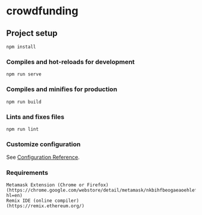 # crowdfunding

## Project setup
```
npm install
```

### Compiles and hot-reloads for development
```
npm run serve
```

### Compiles and minifies for production
```
npm run build
```

### Lints and fixes files
```
npm run lint
```

### Customize configuration
See [Configuration Reference](https://cli.vuejs.org/config/).



### Requirements 
```
Metamask Extension (Chrome or Firefox) 
(https://chrome.google.com/webstore/detail/metamask/nkbihfbeogaeaoehlefnkodbefgpgknn?hl=en)
Remix IDE (online compiler)
(https://remix.ethereum.org/)
```
